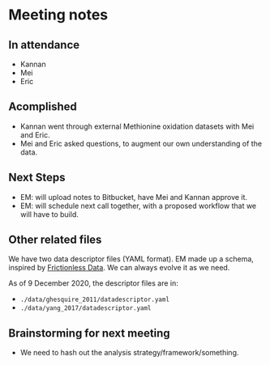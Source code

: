 # Meeting notes

## In attendance

- Kannan
- Mei
- Eric

## Acomplished

- Kannan went through external Methionine oxidation datasets with Mei and Eric.
- Mei and Eric asked questions, to augment our own understanding of the data.

## Next Steps

- EM: will upload notes to Bitbucket, have Mei and Kannan approve it.
- EM: will schedule next call together, with a proposed workflow that we will have to build.

## Other related files

We have two data descriptor files (YAML format).
EM made up a schema,
inspired by [Frictionless Data][frictionlessdata].
We can always evolve it as we need.

As of 9 December 2020, the descriptor files are in:

- `./data/ghesquire_2011/datadescriptor.yaml`
- `./data/yang_2017/datadescriptor.yaml`

[frictionlessdata]: https://specs.frictionlessdata.io/table-schema/

## Brainstorming for next meeting

- We need to hash out the analysis strategy/framework/something.
